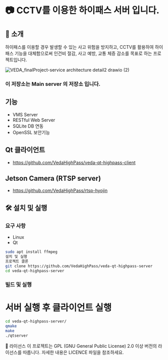 # 📷 CCTV를 이용한 하이패스 서버 입니다.

## 📖 소개
하이패스를 이용할 경우 발생할 수 있는 사고 위험을 방지하고, CCTV를 활용하여 하이패스 기능을 대체함으로써 인건비 절감, 사고 예방, 교통 체증 감소를 목표로 하는 프로젝트입니다.

![VEDA_finalProject-service architecture detail2 drawio (2)](https://github.com/user-attachments/assets/cba4a6c2-95f8-4036-9d99-a7af0e6b4171)

### 이 저장소는 Main server 의 저장소 입니다.
## 기능
- VMS Server
- RESTful Web Server
- SQLite DB 연동
- OpenSSL 보안기능

## Qt 클라이언트
- https://github.com/VedaHighPass/veda-qt-highpass-client

## Jetson Camera (RTSP server)
- https://github.com/VedaHighPass/rtsp-hyojin

## 🛠️ 설치 및 실행
### 요구 사항
- Linux
- Qt
```bash
sudo apt install ffmpeg
설치 및 실행
프로젝트 클론
git clone https://github.com/VedaHighPass/veda-qt-highpass-server
cd veda-qt-highpass-server
```
### 빌드 및 실행

# 서버 실행 후 클라이언트 실행
```bash
cd veda-qt-highpass-server/
qmake
make
./qtserver
```
📜 라이선스
이 프로젝트는 GPL (GNU General Public License) 2.0 이상 버전의 라이선스를 따릅니다. 자세한 내용은 LICENCE 파일을 참조하세요.
